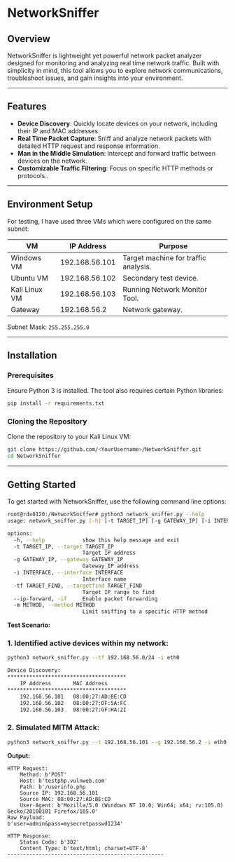 # NetworkSniffer

## Overview
NetworkSniffer is lightweight yet powerful network packet analyzer designed for monitoring and analyzing real time network traffic. Built with simplicity in mind, this tool allows you to explore network communications, troubleshoot issues, and gain insights into your environment.

---

## Features
- **Device Discovery**: Quickly locate devices on your network, including their IP and MAC addresses.
- **Real Time Packet Capture**: Sniff and analyze network packets with detailed HTTP request and response information.
- **Man in the Middle Simulation**: Intercept and forward traffic between devices on the network.
- **Customizable Traffic Filtering**: Focus on specific HTTP methods or protocols..

---

## Environment Setup
For testing, I have used three VMs which were configured on the same subnet:

| **VM**        | **IP Address**       | **Purpose**                  |
|---------------|----------------------|------------------------------|
| Windows VM    | 192.168.56.101       | Target machine for traffic analysis. |
| Ubuntu VM     | 192.168.56.102       | Secondary test device.      |
| Kali Linux VM | 192.168.56.103       | Running Network Monitor Tool.|
| Gateway       | 192.168.56.2         | Network gateway.             |

Subnet Mask: `255.255.255.0`

---

## Installation

### Prerequisites
Ensure Python 3 is installed. The tool also requires certain Python libraries:

```bash
pip install -r requirements.txt
```

### Cloning the Repository
Clone the repository to your Kali Linux VM:
```bash
git clone https://github.com/<YourUsername>/NetworkSniffer.git
cd NetworkSniffer
```

---

## Getting Started

To get started with NetworkSniffer, use the following command line options:

```bash
root@rdx0120:/NetworkSniffer# python3 network_sniffer.py --help                          
usage: network_sniffer.py [-h] [-t TARGET_IP] [-g GATEWAY_IP] [-i INTERFACE] [-tf TARGET_FIND] [--ip-forward] [-m METHOD]

options:
  -h, --help            show this help message and exit
  -t TARGET_IP, --target TARGET_IP
                        Target IP address
  -g GATEWAY_IP, --gateway GATEWAY_IP
                        Gateway IP address
  -i INTERFACE, --interface INTERFACE
                        Interface name
  -tf TARGET_FIND, --targetfind TARGET_FIND
                        Target IP range to find
  --ip-forward, -if     Enable packet forwarding
  -m METHOD, --method METHOD
                        Limit sniffing to a specific HTTP method

```

**Test Scenario:**

### 1. Identified active devices within my network:

```bash
python3 network_sniffer.py --tf 192.168.56.0/24 -i eth0

Device Discovery:
**************************************
    IP Address       MAC Address
**************************************
    192.168.56.101   08:00:27:AD:BE:CD
    192.168.56.102   08:00:27:DF:5A:FC
    192.168.56.103   08:00:27:GF:HA:2I
```

### 2. Simulated MITM Attack:

```bash
python3 network_sniffer.py --t 192.168.56.101 --g 192.168.56.2 -i eth0
```

**Output:**
```plaintext
HTTP Request:
    Method: b'POST'
    Host: b'testphp.vulnweb.com' 
    Path: b'/userinfo.php
    Source IP: 192.168.56.101
    Source MAC: 08:00:27:AD:BE:CD
    User-Agent: b'Mozilla/5.0 (Windows NT 10.0; Win64; x64; rv:105.0) Gecko/20100101 Firefox/105.0'
Raw Payload:
b'user=admin&pass=mysecretpasswd1234'

HTTP Response:
    Status Code: b'302'
    Content Type: b'text/html; charset=UTF-8'
--------------------------------------------------
```
